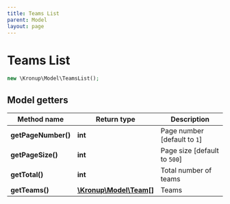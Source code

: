 ```yaml
---
title: Teams List
parent: Model
layout: page
---
```


# Teams List

```php
new \Kronup\Model\TeamsList();
```

## Model getters

Method name | Return type | Description
------------ | ------------- | -------------
**getPageNumber()** | **int** | Page number   [default to `1`]
**getPageSize()** | **int** | Page size   [default to `500`]
**getTotal()** | **int** | Total number of teams
**getTeams()** | [**\Kronup\Model\Team[]**](../Team) | Teams

